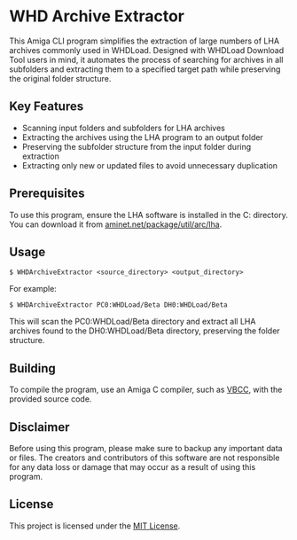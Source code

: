 <!DOCTYPE html>
<html lang="en">
<body>
    <h1>WHD Archive Extractor</h1>
    <p>This Amiga CLI program simplifies the extraction of large numbers of LHA archives commonly used in WHDLoad. Designed with WHDLoad Download Tool users in mind, it automates the process of searching for archives in all subfolders and extracting them to a specified target path while preserving the original folder structure.</p> 
    <h2>Key Features</h2>
    <ul>
        <li>Scanning input folders and subfolders for LHA archives</li>
        <li>Extracting the archives using the LHA program to an output folder</li>
        <li>Preserving the subfolder structure from the input folder during extraction</li>
        <li>Extracting only new or updated files to avoid unnecessary duplication</li>
    </ul>
        <h2>Prerequisites</h2>
    <p>To use this program, ensure the LHA software is installed in the C: directory. You can download it from <a href="https://aminet.net/package/util/arc/lha">aminet.net/package/util/arc/lha</a>.</p>
        <h2>Usage</h2>
    <pre><code>$ WHDArchiveExtractor &lt;source_directory&gt; &lt;output_directory&gt;</code></pre>
    <p>For example:</p>
    <pre><code>$ WHDArchiveExtractor PC0:WHDLoad/Beta DH0:WHDLoad/Beta</code></pre>
    <p>This will scan the PC0:WHDLoad/Beta directory and extract all LHA archives found to the DH0:WHDLoad/Beta directory, preserving the folder structure.</p>
        <h2>Building</h2>
    <p>To compile the program, use an Amiga C compiler, such as <a href="http://sun.hasenbraten.de/vbcc/">VBCC</a>, with the provided source code.</p>
        <h2>Disclaimer</h2>
<p>Before using this program, please make sure to backup any important data or files. The creators and contributors of this software are not responsible for any data loss or damage that may occur as a result of using this program.</p>
        <h2>License</h2>
    <p>This project is licensed under the <a href="https://opensource.org/licenses/MIT">MIT License</a>.</p>
</body>
</html>
